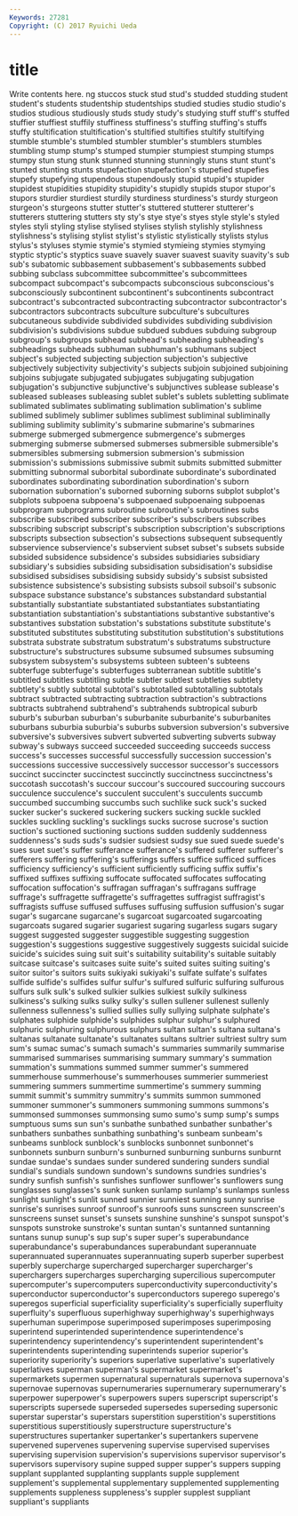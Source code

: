 ```yaml
---
Keywords: 27281 
Copyright: (C) 2017 Ryuichi Ueda
---
```


# title

Write contents here.
ng stuccos stuck stud stud's studded studding student student's
students studentship studentships studied studies studio studio's studios studious studiously
studs study study's studying stuff stuff's stuffed stuffier stuffiest stuffily
stuffiness stuffiness's stuffing stuffing's stuffs stuffy stultification stultification's stultified stultifies
stultify stultifying stumble stumble's stumbled stumbler stumbler's stumblers stumbles stumbling
stump stump's stumped stumpier stumpiest stumping stumps stumpy stun stung
stunk stunned stunning stunningly stuns stunt stunt's stunted stunting stunts
stupefaction stupefaction's stupefied stupefies stupefy stupefying stupendous stupendously stupid stupid's
stupider stupidest stupidities stupidity stupidity's stupidly stupids stupor stupor's stupors
sturdier sturdiest sturdily sturdiness sturdiness's sturdy sturgeon sturgeon's sturgeons stutter
stutter's stuttered stutterer stutterer's stutterers stuttering stutters sty sty's stye
stye's styes style style's styled styles styli styling stylise stylised
stylises stylish stylishly stylishness stylishness's stylising stylist stylist's stylistic stylistically
stylists stylus stylus's styluses stymie stymie's stymied stymieing stymies stymying
styptic styptic's styptics suave suavely suaver suavest suavity suavity's sub
sub's subatomic subbasement subbasement's subbasements subbed subbing subclass subcommittee subcommittee's
subcommittees subcompact subcompact's subcompacts subconscious subconscious's subconsciously subcontinent subcontinent's subcontinents
subcontract subcontract's subcontracted subcontracting subcontractor subcontractor's subcontractors subcontracts subculture subculture's
subcultures subcutaneous subdivide subdivided subdivides subdividing subdivision subdivision's subdivisions subdue
subdued subdues subduing subgroup subgroup's subgroups subhead subhead's subheading subheading's
subheadings subheads subhuman subhuman's subhumans subject subject's subjected subjecting subjection
subjection's subjective subjectively subjectivity subjectivity's subjects subjoin subjoined subjoining subjoins
subjugate subjugated subjugates subjugating subjugation subjugation's subjunctive subjunctive's subjunctives sublease
sublease's subleased subleases subleasing sublet sublet's sublets subletting sublimate sublimated
sublimates sublimating sublimation sublimation's sublime sublimed sublimely sublimer sublimes sublimest
subliminal subliminally subliming sublimity sublimity's submarine submarine's submarines submerge submerged
submergence submergence's submerges submerging submerse submersed submerses submersible submersible's submersibles
submersing submersion submersion's submission submission's submissions submissive submit submits submitted
submitter submitting subnormal suborbital subordinate subordinate's subordinated subordinates subordinating subordination
subordination's suborn subornation subornation's suborned suborning suborns subplot subplot's subplots
subpoena subpoena's subpoenaed subpoenaing subpoenas subprogram subprograms subroutine subroutine's subroutines
subs subscribe subscribed subscriber subscriber's subscribers subscribes subscribing subscript subscript's
subscription subscription's subscriptions subscripts subsection subsection's subsections subsequent subsequently subservience
subservience's subservient subset subset's subsets subside subsided subsidence subsidence's subsides
subsidiaries subsidiary subsidiary's subsidies subsiding subsidisation subsidisation's subsidise subsidised subsidises
subsidising subsidy subsidy's subsist subsisted subsistence subsistence's subsisting subsists subsoil
subsoil's subsonic subspace substance substance's substances substandard substantial substantially substantiate
substantiated substantiates substantiating substantiation substantiation's substantiations substantive substantive's substantives substation
substation's substations substitute substitute's substituted substitutes substituting substitution substitution's substitutions
substrata substrate substratum substratum's substratums substructure substructure's substructures subsume subsumed
subsumes subsuming subsystem subsystem's subsystems subteen subteen's subteens subterfuge subterfuge's
subterfuges subterranean subtitle subtitle's subtitled subtitles subtitling subtle subtler subtlest
subtleties subtlety subtlety's subtly subtotal subtotal's subtotalled subtotalling subtotals subtract
subtracted subtracting subtraction subtraction's subtractions subtracts subtrahend subtrahend's subtrahends subtropical
suburb suburb's suburban suburban's suburbanite suburbanite's suburbanites suburbans suburbia suburbia's
suburbs subversion subversion's subversive subversive's subversives subvert subverted subverting subverts
subway subway's subways succeed succeeded succeeding succeeds success success's successes
successful successfully succession succession's successions successive successively successor successor's successors
succinct succincter succinctest succinctly succinctness succinctness's succotash succotash's succour succour's
succoured succouring succours succulence succulence's succulent succulent's succulents succumb succumbed
succumbing succumbs such suchlike suck suck's sucked sucker sucker's suckered
suckering suckers sucking suckle suckled suckles suckling suckling's sucklings sucks
sucrose sucrose's suction suction's suctioned suctioning suctions sudden suddenly suddenness
suddenness's suds suds's sudsier sudsiest sudsy sue sued suede suede's
sues suet suet's suffer sufferance sufferance's suffered sufferer sufferer's sufferers
suffering suffering's sufferings suffers suffice sufficed suffices sufficiency sufficiency's sufficient
sufficiently sufficing suffix suffix's suffixed suffixes suffixing suffocate suffocated suffocates
suffocating suffocation suffocation's suffragan suffragan's suffragans suffrage suffrage's suffragette suffragette's
suffragettes suffragist suffragist's suffragists suffuse suffused suffuses suffusing suffusion suffusion's
sugar sugar's sugarcane sugarcane's sugarcoat sugarcoated sugarcoating sugarcoats sugared sugarier
sugariest sugaring sugarless sugars sugary suggest suggested suggester suggestible suggesting
suggestion suggestion's suggestions suggestive suggestively suggests suicidal suicide suicide's suicides
suing suit suit's suitability suitability's suitable suitably suitcase suitcase's suitcases
suite suite's suited suites suiting suiting's suitor suitor's suitors suits
sukiyaki sukiyaki's sulfate sulfate's sulfates sulfide sulfide's sulfides sulfur sulfur's
sulfured sulfuric sulfuring sulfurous sulfurs sulk sulk's sulked sulkier sulkies
sulkiest sulkily sulkiness sulkiness's sulking sulks sulky sulky's sullen sullener
sullenest sullenly sullenness sullenness's sullied sullies sully sullying sulphate sulphate's
sulphates sulphide sulphide's sulphides sulphur sulphur's sulphured sulphuric sulphuring sulphurous
sulphurs sultan sultan's sultana sultana's sultanas sultanate sultanate's sultanates sultans
sultrier sultriest sultry sum sum's sumac sumac's sumach sumach's summaries
summarily summarise summarised summarises summarising summary summary's summation summation's summations
summed summer summer's summered summerhouse summerhouse's summerhouses summerier summeriest summering
summers summertime summertime's summery summing summit summit's summitry summitry's summits
summon summoned summoner summoner's summoners summoning summons summons's summonsed summonses
summonsing sumo sumo's sump sump's sumps sumptuous sums sun sun's
sunbathe sunbathed sunbather sunbather's sunbathers sunbathes sunbathing sunbathing's sunbeam sunbeam's
sunbeams sunblock sunblock's sunblocks sunbonnet sunbonnet's sunbonnets sunburn sunburn's sunburned
sunburning sunburns sunburnt sundae sundae's sundaes sunder sundered sundering sunders
sundial sundial's sundials sundown sundown's sundowns sundries sundries's sundry sunfish
sunfish's sunfishes sunflower sunflower's sunflowers sung sunglasses sunglasses's sunk sunken
sunlamp sunlamp's sunlamps sunless sunlight sunlight's sunlit sunned sunnier sunniest
sunning sunny sunrise sunrise's sunrises sunroof sunroof's sunroofs suns sunscreen
sunscreen's sunscreens sunset sunset's sunsets sunshine sunshine's sunspot sunspot's sunspots
sunstroke sunstroke's suntan suntan's suntanned suntanning suntans sunup sunup's sup
sup's super super's superabundance superabundance's superabundances superabundant superannuate superannuated superannuates
superannuating superb superber superbest superbly supercharge supercharged supercharger supercharger's superchargers
supercharges supercharging supercilious supercomputer supercomputer's supercomputers superconductivity superconductivity's superconductor superconductor's
superconductors superego superego's superegos superficial superficiality superficiality's superficially superfluity superfluity's
superfluous superhighway superhighway's superhighways superhuman superimpose superimposed superimposes superimposing superintend
superintended superintendence superintendence's superintendency superintendency's superintendent superintendent's superintendents superintending superintends
superior superior's superiority superiority's superiors superlative superlative's superlatively superlatives superman
superman's supermarket supermarket's supermarkets supermen supernatural supernaturals supernova supernova's supernovae
supernovas supernumeraries supernumerary supernumerary's superpower superpower's superpowers supers superscript superscript's
superscripts supersede superseded supersedes superseding supersonic superstar superstar's superstars superstition
superstition's superstitions superstitious superstitiously superstructure superstructure's superstructures supertanker supertanker's supertankers
supervene supervened supervenes supervening supervise supervised supervises supervising supervision supervision's
supervisions supervisor supervisor's supervisors supervisory supine supped supper supper's suppers
supping supplant supplanted supplanting supplants supple supplement supplement's supplemental supplementary
supplemented supplementing supplements suppleness suppleness's suppler supplest suppliant suppliant's suppliants
